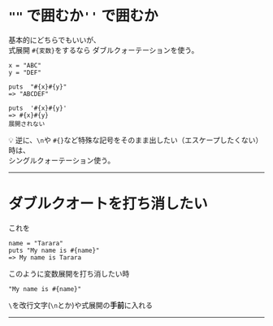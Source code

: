 # `""` で囲むか`''` で囲むか
基本的にどちらでもいいが、    
式展開 `#{変数}`をするなら ダブルクォーテーションを使う。
~~~
x = "ABC"
y = "DEF"

puts  "#{x}#{y}"
=> "ABCDEF"

puts  '#{x}#{y}'
=> #{x}#{y}
展開されない
~~~
💡 逆に、`\n`や `#{}`など特殊な記号をそのまま出したい（エスケープしたくない）時は、    
シングルクォーテーション使う。
***

# ダブルクオートを打ち消したい
これを
~~~
name = "Tarara"
puts "My name is #{name}"
=> My name is Tarara
~~~
このように変数展開を打ち消したい時
~~~
"My name is #{name}"
~~~
`\`を改行文字(`\n`とか)や式展開の**手前**に入れる
***
